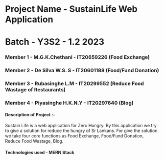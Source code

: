 
# Project Name - **SustainLife Web Application**
# Batch - Y3S2 - 1.2 2023

### Member 1 -  M.G.K.Chethani - IT20659226 (Food Exchange)
### Member 2 - De Silva W.S. S - IT20601188 (Food/Fund Donation)
### Member 3 - Rubasinghe L.M - IT20299552 (Reduce Food Wastage of Restaurants)
### Member 4 - Piyasinghe H.K.N.Y - IT20297640 (Blog)


#### Description of Project :- 
Sustain Life is a web application for Zero Hungry. By this application we try to give a solution for reduce the hungry of Sr Lankans. For give the solution we take four core functions as Food Exchange, Food/Fund Donation, Reduce Food Wastage, Blog. 

#### Technologies used - MERN Stack


